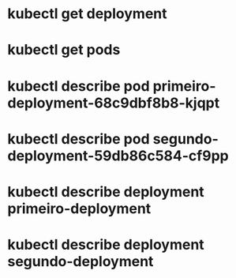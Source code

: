 # kubectl get deployment

# kubectl get pods

# kubectl describe pod primeiro-deployment-68c9dbf8b8-kjqpt

# kubectl describe pod segundo-deployment-59db86c584-cf9pp

# kubectl describe deployment primeiro-deployment

# kubectl describe deployment segundo-deployment
